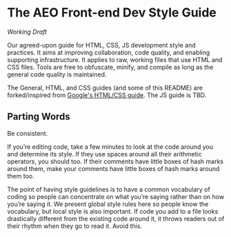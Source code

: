 The AEO Front-end Dev Style Guide
=================================
*Working Draft*

Our agreed-upon guide for HTML, CSS, JS development style and practices. It aims at improving collaboration, code quality, and enabling supporting infrastructure. It applies to raw, working files that use HTML and CSS files. Tools are free to obfuscate, minify, and compile as long as the general code quality is maintained.

The General, HTML, and CSS guides (and some of this README) are forked/inspired from [Google's HTML/CSS guide](http://google-styleguide.googlecode.com/svn/trunk/htmlcssguide.xml). The JS guide is TBD.


Parting Words
-------------
Be consistent.

If you’re editing code, take a few minutes to look at the code around you and determine its style. If they use spaces around all their arithmetic operators, you should too. If their comments have little boxes of hash marks around them, make your comments have little boxes of hash marks around them too.

The point of having style guidelines is to have a common vocabulary of coding so people can concentrate on what you’re saying rather than on how you’re saying it. We present global style rules here so people know the vocabulary, but local style is also important. If code you add to a file looks drastically different from the existing code around it, it throws readers out of their rhythm when they go to read it. Avoid this.
